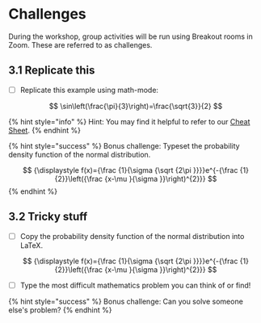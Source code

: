 # Challenges

During the workshop, group activities will be run using Breakout rooms in Zoom. These are referred to as challenges.

##  3.1 Replicate this

* [ ] Replicate this example using math-mode:

$$
\sin\left(\frac{\pi}{3}\right)=\frac{\sqrt{3}}{2}
$$

{% hint style="info" %}
Hint: You may find it helpful to refer to our [Cheat Sheet](../../resources/downloads/cheat.md).
{% endhint %}

{% hint style="success" %}
Bonus challenge: Typeset the probability density function of the normal distribution.

$$
{\displaystyle f(x)={\frac {1}{\sigma {\sqrt {2\pi }}}}e^{-{\frac {1}{2}}\left({\frac {x-\mu }{\sigma }}\right)^{2}}}
$$
{% endhint %}

## 3.2 Tricky stuff

* [ ] Copy the probability density function of the normal distribution into LaTeX.

$$
{\displaystyle f(x)={\frac {1}{\sigma {\sqrt {2\pi }}}}e^{-{\frac {1}{2}}\left({\frac {x-\mu }{\sigma }}\right)^{2}}}
$$

* [ ] Type the most difficult mathematics problem you can think of or find!

{% hint style="success" %}
Bonus challenge: Can you solve someone else's problem?
{% endhint %}

